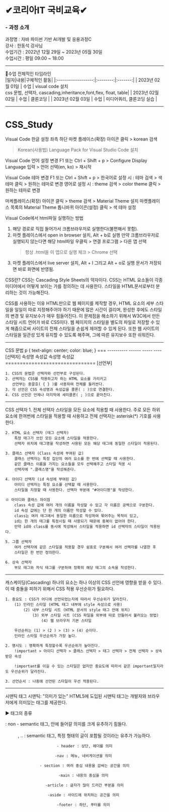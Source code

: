 # ✔코리아IT 국비교육✔ 
<h3>- 과정 소개 </h3>
과정명   : 자바 파이썬 기반 AI개발 및 응용과정C <br>
강사     : 한동석 강사님 <br>
수업기간 : 2022년 12월 29일 ~ 2023년 05월 30일<br>
수업시간 : 평일 09:00 ~ 18:00<br>

-----------------------------------------------------------------------------------
🎈수업 전체적인 타임라인 <br>
|일자|내용|구체적인 활동|
|:------------------:|:--------:|:-------:|
| 2023년 02월 01일 | 수업 | visual code 설치 <br>css 문법, 선택자, cascading,inheritance,font,flex, float, table|
| 2023년 02월 02일 | 수업 | 클론코딩 |
| 2023년 02월 03일 | 수업 | 미디어쿼리, 클론코딩 실습 |

---------------------------------------------------------------------------------
# CSS_Study

Visual Code 한글 설정
   좌측 하단 마켓 플레이스(확장) 아이콘 클릭 > korean 검색
   > Korean(사용법) Language Pack for Visual Studio Code 설치

Visual Code 언어 설정 변경
   F1 또는 Ctrl + Shift + p >
   Configure Display Language 입력 > 언어 선택(en, ko) > 재시작

Visual Code 테마 변경
   F1 또는 Ctrl + Shift + p >
   한국어로 설정 시 : 테마 검색 > 색 테마 클릭 > 원하는 테마로 변경
   영어로 설정 시 : theme 검색 > color theme 클릭 > 원하는 테마로 변경

   마케플레이스(확장) 아이콘 클릭 > theme 검색 > Material Theme 설치
   마켓플레이스 목록의 Material Theme 톱니바퀴 아이콘(설정) 클릭 > 색 테마 설정

Visual Code에서 html파일 실행하는 방법
   1. 해당 경로로 직접 들어가서 크롬브라우저로 실행한다(불편해서 못함).
   2. 마켓 플레이스에서 open in browser 설치, Alt + b로 실행
      만약 크롬브라우저로 실행되지 않는다면 
      해당 html파일 우클릭 > 연결 프로그램 > 다른 앱 선택
      > 항상 .html을 이 앱으로 실행 체크 > Chrome 선택
   3. 마켓 플레이스에서 live server 설치, Alt + l 그리고 Alt + o로 실행
      문서가 저장되면 바로 화면에 반영됨.

CSS란?
   CSS는 Cascading Style Sheets의 약자이다.
   CSS는 HTML 요소들이 각종 미디어에서 어떻게 보이는 가를 정의하는 데 사용한다.
   스타일을 HTML문서로부터 분리하는 것이 가능해진다.

CSS를 사용하는 이유
   HTML만으로 웹 페이지를 제작할 경우, HTML 요소의 세부 스타일을
   일일이 따로 지정해주어야 하기 때문에 많은 시간이 걸리며, 완성한 후에도
   스타일의 변경 및 유지보수가 매우 힘들어진다.
   이 문제점을 해소하기 위해서 W3C에서 만든 스타일 시트 언어가 바로 CSS이다.
   웹 페이지의 스타일을 별도의 파일로 저장할 수 있게 해줌으로써 사이트의 전체 스타일을
   손쉽게 제어할 수 있게 된다. 또한 웹 사이트의 스타일을 일관성 있게 유지할 수 있도록 해주며,
   그에 따른 유지보수 또한 쉬워진다.

-------------------------------------------------------------------------------------

CSS 문법
  	 p { text-align: center; color: blue; }
            ===  ----------  ------  -----  ----
          [선택자]   속성명  속성값  속성명  속성값
       ===============================
                        [선언부]

	1. CSS의 문법은 선택자와 선언부로 구성된다.
	2. 선택자는 CSS를 적용하고자 하는 HTML 요소를 가리키고
	   선언부는 중괄호( { } )를 사용하여 전체를 둘러싼다.
	3. 각 선언은 CSS 속성명과 속성값을 콜론( : )으로 연결한다.
	4. CSS 선언은 언제나 마지막에 세미콜론( ; )으로 끝마친다.

-------------------------------------------------------------------------------------

CSS 선택자 
	1. 전체 선택자
		스타일을 모든 요소에 적용할 때 사용한다.
		주로 모든 하위 요소에 한꺼번에 스타일을 적용할 때 사용하고
		전체 선택자는 asterisk(*) 기호를 사용한다.

	2. HTML 요소 선택자 (태그 선택자)
		특정 태그가 쓰인 모든 요소에 스타일을 적용한다.
		선택자 위치에 태그명을 작성하면 사용된 모든 해당 태그에 동일한 스타일이 적용된다.

	3. 클래스 선택자 (Class 속성에 부여된 값)
		클래스 선택자는 특정 집단의 여러 요소를 한 번에 선택할 때 사용한다.
		같은 클래스 이름을 가지는 요소들을 모두 선택해주고 스타일 적용 시
		선택자에 ".클래스명"을 작성해준다.

	4. 아이디 선택자 (id 속성에 부여된 값)
		아이디 선택자는 특정 요소를 선택할 때 사용한다.
		스타일을 지정할 때 사용한다. 선택자 부분에 "#아이디명"을 작성한다.
	
	※ 아이디와 클래스 차이점
		class 속성 값에 여러 개의 이름을 작성할 수 있고 각 이름은 공백으로 구분한다.
		id 속성 값에는 단 한 개의 이름만 작성할 수 있다.
		class는 여러 태그에서 동일한 이름으로 작성하여 묶어주는 목적이 있고,
		id는 한 개의 태그를 특정시킬 때 사용되기 때문에 중복이 없어야 한다.
		만약 id와 class를 동시에 작성해서 스타일을 적용하면 id 선택자의 스타일이 적용된다.

	5. 그룹 선택자
		여러 선택자에 같은 스타일을 적용할 경우 쉼표로 구분해서 여러 선택자를 나열한 후
		스타일은 한 번만 정의한다.

	6. 상속 선택자
		부모 태그와 자식 태그를 구분하여 정확히 해당 태그의 소속을 작성한다.



------------------------------------------------------------------------------------------------------------------------

캐스케이딩(Cascading)
	하나의 요소는 하나 이상의 CSS 선언에 영향을 받을 수 있다.
	이 때 충돌을 피하기 위해서 CSS 적용 우선순위가 필요하다.

	1. 중요도 : CSS가 어디에 선언되었는지에 따라서 우선순위가 달라진다.
		(1) 인라인 스타일 (HTML 태그 내부에 style 속성으로 사용)
			(2) 내부 스타일 시트 (HTML 문서의 style 태그 안에 위치)
				(3) 외부 스타일 시트 (CSS 파일을 외부에 따로 만들어서 불러오는 방법)
					(4) 웹 브라우저 기본 스타일

		우선순위는 (1) > (2 ) > (3) > (4) 순이다.
		인라인 스타일 우선순위가 가장 높다.

	2. 명시도 : 명확하게 특정할수록 우선순위가 높아진다.
		!important > 아이디 선택자 > 클래스 선택자 > 태그 선택자 > 전체 선택자 > 상속받은 속성

		!important를 이길 수 있는 스타일은 없지만 중요도에 따라서 같은 important일지라도 우선순위가 달라진다.

	3. 선언순서 : 나중에 선언된 스타일이 우선 적용된다.


------------------------------------------------------------------------------------------------------------------------

시맨틱 태그 
	시맨틱: "의미가 있는" 
	HTML5에 도입된 시맨틱 태그는 개발자와  브라우저에게 의미있는 태그를 제공한다.

▶ 태그의 종류	
	<div> : non - semantic 태그, 안에 들어갈 의미를 크게 유추하기 힘들다.
	<header>, <footer>, .. : semantic 태그, 특정 형태의 글이 포함될 것이라는 유추가 가능하다.

	- header : 상단, 헤더를 의미

	-nav : 메뉴, 네비게이션을 의미 

	- section : 여러 중심 내용을 감싸는 공간을 의미

	-main : 내용의 중심을 의미 

	-article : 글자가 많이 드러간 부분을 의미

	-aside : 사이드에 위치하는 공간을 의미 

	-footer : 하단, 푸터를 의미 


